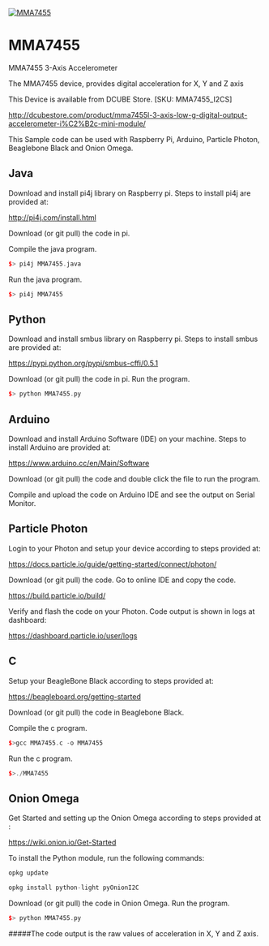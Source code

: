 [![MMA7455](MMA7455_I2CS.png)](https://www.controleverything.com/content/Accelorometer?sku=MMA7455_I2CS)
# MMA7455
MMA7455 3-Axis Accelerometer

The MMA7455 device, provides digital acceleration for X, Y and Z axis

This Device is available from DCUBE Store. [SKU: MMA7455_I2CS]

http://dcubestore.com/product/mma7455l-3-axis-low-g-digital-output-accelerometer-i%C2%B2c-mini-module/

This Sample code can be used with Raspberry Pi, Arduino, Particle Photon, Beaglebone Black and Onion Omega.

## Java
Download and install pi4j library on Raspberry pi. Steps to install pi4j are provided at:

http://pi4j.com/install.html

Download (or git pull) the code in pi.

Compile the java program.
```cpp
$> pi4j MMA7455.java
```

Run the java program.
```cpp
$> pi4j MMA7455
```

## Python
Download and install smbus library on Raspberry pi. Steps to install smbus are provided at:

https://pypi.python.org/pypi/smbus-cffi/0.5.1

Download (or git pull) the code in pi. Run the program.

```cpp
$> python MMA7455.py
```

## Arduino
Download and install Arduino Software (IDE) on your machine. Steps to install Arduino are provided at:

https://www.arduino.cc/en/Main/Software

Download (or git pull) the code and double click the file to run the program.

Compile and upload the code on Arduino IDE and see the output on Serial Monitor.


## Particle Photon

Login to your Photon and setup your device according to steps provided at:

https://docs.particle.io/guide/getting-started/connect/photon/

Download (or git pull) the code. Go to online IDE and copy the code.

https://build.particle.io/build/

Verify and flash the code on your Photon. Code output is shown in logs at dashboard:

https://dashboard.particle.io/user/logs


## C

Setup your BeagleBone Black according to steps provided at:

https://beagleboard.org/getting-started

Download (or git pull) the code in Beaglebone Black.

Compile the c program.
```cpp
$>gcc MMA7455.c -o MMA7455
```
Run the c program.
```cpp
$>./MMA7455
```

## Onion Omega

Get Started and setting up the Onion Omega according to steps provided at :

https://wiki.onion.io/Get-Started

To install the Python module, run the following commands:
```cpp
opkg update
```
```cpp
opkg install python-light pyOnionI2C
```

Download (or git pull) the code in Onion Omega. Run the program.

```cpp
$> python MMA7455.py
```
#####The code output is the raw values of acceleration in X, Y and Z axis.
